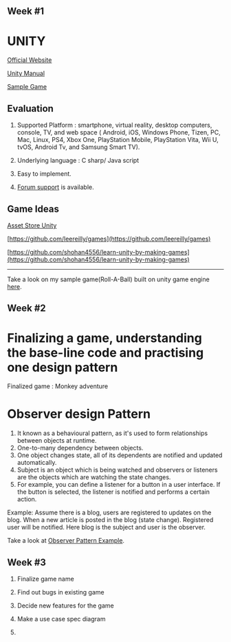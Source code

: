 Week #1
----------------------------------------------------------------------------------------------------------
# UNITY

[Official Website](https://unity3d.com/)

[Unity Manual](https://docs.unity3d.com/Manual/index.html)

[Sample Game](https://unity3d.com/learn/tutorials/projects/roll-ball-tutorial) 


##  Evaluation 

1. Supported Platform  : smartphone, virtual reality, desktop computers, console, TV, and web space ( Android, iOS, Windows Phone, Tizen, PC, Mac, Linux, PS4, Xbox One, PlayStation Mobile, PlayStation Vita, Wii U, tvOS, Android Tv, and Samsung Smart TV). 

2. Underlying language : C sharp/ Java script

3. Easy to implement.

4. [Forum support](https://forum.unity.com/) is available.

## Game Ideas

[Asset Store Unity](https://www.assetstore.unity3d.com/en/#!/search/page=4/sortby=relevance/query=game&category:1&price:0)

[https://github.com/leereilly/games](https://github.com/leereilly/games)

[https://github.com/shohan4556/learn-unity-by-making-games](https://github.com/shohan4556/learn-unity-by-making-games)

--------------------------------------------------------------------------------------------------------------

Take a look on my sample game(Roll-A-Ball) built on unity game engine [here](https://github.com/ambikabohra/Roll-A-Ball-Unity).

Week #2
------------------------------------------------------------------------------------------------------------
# Finalizing a game, understanding the base-line code and practising one design pattern

Finalized game : Monkey adventure

# Observer design Pattern

1. It known as a behavioural pattern, as it's used to form relationships between objects at runtime.
2. One-to-many dependency between objects.
2. One object changes state, all of its dependents are notified and updated automatically.
3. Subject is an object which is being watched and observers or listeners are the objects which are watching the state changes.
5. For example, you can define a listener for a button in a user interface. If the button is selected, the listener is notified and performs a certain action.


Example: Assume there is a blog, users are registered to updates on the blog. When a new article is posted in the blog (state change). Registered user will be notified. Here blog is the subject and user is the observer.

Take a look at [Observer Pattern Example](https://github.com/ambikabohra/Design-Pattern-Example).

Week #3
--------------------------------------------------------------------------------------------------------------------
1. Finalize game name
2. Find out bugs in existing game
3. Decide new features for the game
4. Make a use case spec diagram

3. 

